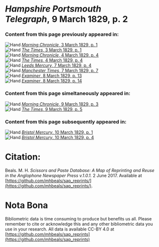 # *Hampshire Portsmouth Telegraph*, 9 March 1829, p. 2  
  
### Content from this page previously appeared in:  
![Hand](http://scissorsandpaste.net/wp-content/uploads/2017/06/smallhandpointer.png) [*Morning Chronicle*, 3 March 1829, p. 1](https://mhbeals.github.io/sap_html/Morning-Chronicle/Morning-Chronicle-3-March-1829-p-1)  
![Hand](http://scissorsandpaste.net/wp-content/uploads/2017/06/smallhandpointer.png) [*The Times*, 3 March 1829, p. 1](https://mhbeals.github.io/sap_html/The-Times/The-Times-3-March-1829-p-1)  
![Hand](http://scissorsandpaste.net/wp-content/uploads/2017/06/smallhandpointer.png) [*Morning Chronicle*, 4 March 1829, p. 4](https://mhbeals.github.io/sap_html/Morning-Chronicle/Morning-Chronicle-4-March-1829-p-4)  
![Hand](http://scissorsandpaste.net/wp-content/uploads/2017/06/smallhandpointer.png) [*The Times*, 4 March 1829, p. 4](https://mhbeals.github.io/sap_html/The-Times/The-Times-4-March-1829-p-4)  
![Hand](http://scissorsandpaste.net/wp-content/uploads/2017/06/smallhandpointer.png) [*Leeds Mercury*, 7 March 1829, p. 4](https://mhbeals.github.io/sap_html/Leeds-Mercury/Leeds-Mercury-7-March-1829-p-4)  
![Hand](http://scissorsandpaste.net/wp-content/uploads/2017/06/smallhandpointer.png) [*Manchester Times*, 7 March 1829, p. 7](https://mhbeals.github.io/sap_html/Manchester-Times/Manchester-Times-7-March-1829-p-7)  
![Hand](http://scissorsandpaste.net/wp-content/uploads/2017/06/smallhandpointer.png) [*Examiner*, 8 March 1829, p. 13](https://mhbeals.github.io/sap_html/Examiner/Examiner-8-March-1829-p-13)  
![Hand](http://scissorsandpaste.net/wp-content/uploads/2017/06/smallhandpointer.png) [*Examiner*, 8 March 1829, p. 14](https://mhbeals.github.io/sap_html/Examiner/Examiner-8-March-1829-p-14)  
  
### Content from this page simeltaneously appeared in:  
![Hand](http://scissorsandpaste.net/wp-content/uploads/2017/06/smallhandpointer.png) [*Morning Chronicle*, 9 March 1829, p. 3](https://mhbeals.github.io/sap_html/Morning-Chronicle/Morning-Chronicle-9-March-1829-p-3)  
![Hand](http://scissorsandpaste.net/wp-content/uploads/2017/06/smallhandpointer.png) [*The Times*, 9 March 1829, p. 5](https://mhbeals.github.io/sap_html/The-Times/The-Times-9-March-1829-p-5)  
  
### Content from this page subsequently appeared in:  
![Hand](http://scissorsandpaste.net/wp-content/uploads/2017/06/smallhandpointer.png) [*Bristol Mercury*, 10 March 1829, p. 1](https://mhbeals.github.io/sap_html/Bristol-Mercury/Bristol-Mercury-10-March-1829-p-1)  
![Hand](http://scissorsandpaste.net/wp-content/uploads/2017/06/smallhandpointer.png) [*Bristol Mercury*, 10 March 1829, p. 4](https://mhbeals.github.io/sap_html/Bristol-Mercury/Bristol-Mercury-10-March-1829-p-4)  


# Citation: 

Beals. M. H. *Scissors and Paste Database: A Map of Reprinting and Reuse in the Anglophone Newspaper Press v.1.0.1.* 2 June 2017. Available at [https://github.com/mhbeals/sap_reprints/](https://github.com/mhbeals/sap_reprints/). 

# Nota Bona

Bibliometric data is time consuming to produce but benefits us all. Please remember to cite or acknowledge this and any other bibliometric data you use in your research. All data is available CC-BY 4.0 at [https://github.com/mhbeals/sap_reprints](https://github.com/mhbeals/sap_reprints)